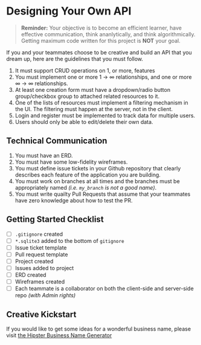 # Designing Your Own API

> **Reminder:** Your objective is to become an efficient learner, have effective communication, think ananlytically, and think algorithmically. Getting maximum code written for this project is **NOT** your goal.

If you and your teammates choose to be creative and build an API that you dream up, here are the guidelines that you must follow.

1. It must support CRUD operations on 1, or more, features
2. You must implement one or more 1 -> &infin; relationships, and one or more &infin; -> &infin; relationships.
3. At least one creation form must have a dropdown/radio button group/checkbox group to attached related resources to it.
3. One of the lists of resources must implement a filtering mechanism in the UI. The filtering must happen at the server, not in the client.
4. Login and register must be implemented to track data for multiple users.
5. Users should only be able to edit/delete their own data.

## Technical Communication

1. You must have an ERD.
2. You must have some low-fidelity wireframes.
3. You must define issue tickets in your Github repository that clearly describes each feature of the application you are building.
4. You must work on branches at all times and the branches must be appropriately named _(i.e. `my_branch` is not a good name)_.
5. You must write quailty Pull Requests that assume that your teammates have zero knowledge about how to test the PR.

## Getting Started Checklist

- [ ] `.gitignore` created
- [ ] `*.sqlite3` added to the bottom of `gitignore`
- [ ] Issue ticket template
- [ ] Pull request template
- [ ] Project created
- [ ] Issues added to project
- [ ] ERD created
- [ ] Wireframes created
- [ ] Each teammate is a collaborator on both the client-side and server-side repo _(with Admin rights)_

## Creative Kickstart

If you would like to get some ideas for a wonderful business name, please visit <a href="http://hipsterbusiness.name/#176DNdKS" target="_blank">the Hipster Business Name Generator</a>